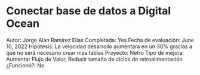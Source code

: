 # Conectar base de datos a Digital Ocean

Autor: Jorge Alan Ramírez Elías
Completada: Yes
Fecha de evaluación: June 10, 2022
Hipótesis: La velocidad desarrollo aumentara en un 30% gracias a que no será necesario crear mas tablas
Proyecto: Nefro
Tipo de mejora: Aumentar Flujo de Valor, Reducir tamaño de ciclos de retroalimentación
¿Funcionó?: No
